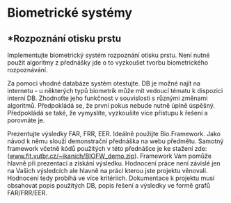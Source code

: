 # Biometrické systémy

## *Rozpoznání otisku prstu

Implementujte biometrický systém rozpoznání otisku prstu. Není nutné použit algoritmy z přednášky jde o to vyzkoušet tvorbu biometrického rozpoznávání.

Za pomoci vhodné databáze systém otestujte. DB je možné najít na internetu - u některých typů biometrik může mít vedoucí tématu k dispozici interní DB.
Zhodnoťte jeho funkčnost v souvislosti s různými změnami algoritmů. Předpokládá se, že první pokus nebude nutně úplně úspěšný. Předpokládá se také, že vymyslíte, vyzkoušíte více přístupu k řešení a porovnáte je.

Prezentujte výsledky FAR, FRR, EER. Ideálně použijte Bio.Framework. Jako návod k němu slouží demonstrační přednáška na webu předmětu. Samotný framework včetně kódů použitých v této přednášce je ke stažení zde: (www.fit.vutbr.cz/~ikanich/BIOFW_demo.zip). Framework Vám pomůže hlavně při prezentaci a získání výsledku. Hodnocení práce není závislé jen na Vašich výsledcích ale hlavně na práci kterou jste projektu věnovali. Hodnocení tedy probíhá ve více kritériích.
Dokumentace k projektu musí obsahovat popis použitých DB, popis řešení a výsledky ve formě grafů FAR/FRR/EER.
